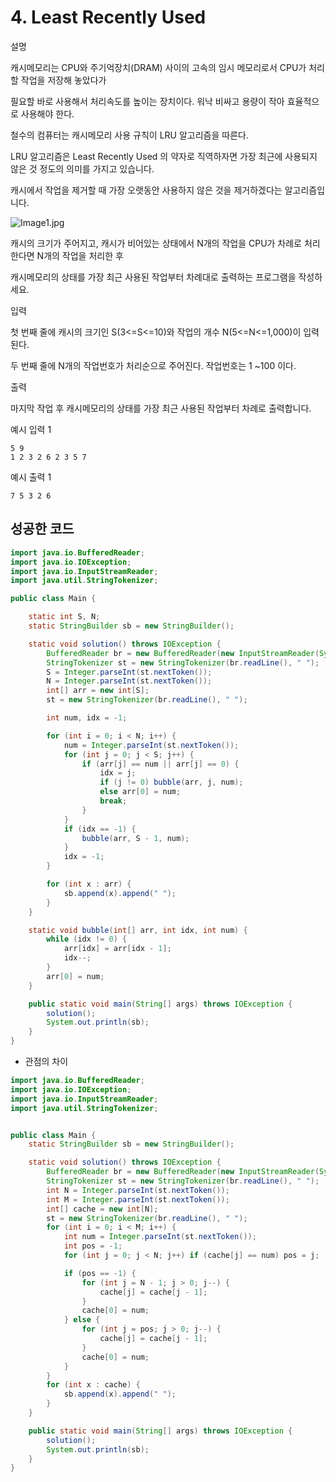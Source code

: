 # 4. Least Recently Used

설명

캐시메모리는 CPU와 주기억장치(DRAM) 사이의 고속의 임시 메모리로서 CPU가 처리할 작업을 저장해 놓았다가

필요할 바로 사용해서 처리속도를 높이는 장치이다. 워낙 비싸고 용량이 작아 효율적으로 사용해야 한다.

철수의 컴퓨터는 캐시메모리 사용 규칙이 LRU 알고리즘을 따른다.

LRU 알고리즘은 Least Recently Used 의 약자로 직역하자면 가장 최근에 사용되지 않은 것 정도의 의미를 가지고 있습니다.

캐시에서 작업을 제거할 때 가장 오랫동안 사용하지 않은 것을 제거하겠다는 알고리즘입니다.

![Image1.jpg](https://cote.inflearn.com/public/upload/c366c701c2.jpg)

캐시의 크기가 주어지고, 캐시가 비어있는 상태에서 N개의 작업을 CPU가 차례로 처리한다면 N개의 작업을 처리한 후

캐시메모리의 상태를 가장 최근 사용된 작업부터 차례대로 출력하는 프로그램을 작성하세요.



입력

첫 번째 줄에 캐시의 크기인 S(3<=S<=10)와 작업의 개수 N(5<=N<=1,000)이 입력된다.

두 번째 줄에 N개의 작업번호가 처리순으로 주어진다. 작업번호는 1 ~100 이다.



출력

마지막 작업 후 캐시메모리의 상태를 가장 최근 사용된 작업부터 차례로 출력합니다.



예시 입력 1 

```
5 9
1 2 3 2 6 2 3 5 7
```

예시 출력 1

```
7 5 3 2 6
```



## 성공한 코드

~~~java
import java.io.BufferedReader;
import java.io.IOException;
import java.io.InputStreamReader;
import java.util.StringTokenizer;

public class Main {

    static int S, N;
    static StringBuilder sb = new StringBuilder();

    static void solution() throws IOException {
        BufferedReader br = new BufferedReader(new InputStreamReader(System.in));
        StringTokenizer st = new StringTokenizer(br.readLine(), " ");
        S = Integer.parseInt(st.nextToken());
        N = Integer.parseInt(st.nextToken());
        int[] arr = new int[S];
        st = new StringTokenizer(br.readLine(), " ");

        int num, idx = -1;

        for (int i = 0; i < N; i++) {
            num = Integer.parseInt(st.nextToken());
            for (int j = 0; j < S; j++) {
                if (arr[j] == num || arr[j] == 0) {
                    idx = j;
                    if (j != 0) bubble(arr, j, num);
                    else arr[0] = num;
                    break;
                }
            }
            if (idx == -1) {
                bubble(arr, S - 1, num);
            }
            idx = -1;
        }

        for (int x : arr) {
            sb.append(x).append(" ");
        }
    }

    static void bubble(int[] arr, int idx, int num) {
        while (idx != 0) {
            arr[idx] = arr[idx - 1];
            idx--;
        }
        arr[0] = num;
    }

    public static void main(String[] args) throws IOException {
        solution();
        System.out.println(sb);
    }
}
~~~



* 관점의 차이

~~~java
import java.io.BufferedReader;
import java.io.IOException;
import java.io.InputStreamReader;
import java.util.StringTokenizer;


public class Main {
    static StringBuilder sb = new StringBuilder();

    static void solution() throws IOException {
        BufferedReader br = new BufferedReader(new InputStreamReader(System.in));
        StringTokenizer st = new StringTokenizer(br.readLine(), " ");
        int N = Integer.parseInt(st.nextToken());
        int M = Integer.parseInt(st.nextToken());
        int[] cache = new int[N];
        st = new StringTokenizer(br.readLine(), " ");
        for (int i = 0; i < M; i++) {
            int num = Integer.parseInt(st.nextToken());
            int pos = -1;
            for (int j = 0; j < N; j++) if (cache[j] == num) pos = j;

            if (pos == -1) {
                for (int j = N - 1; j > 0; j--) {
                    cache[j] = cache[j - 1];
                }
                cache[0] = num;
            } else {
                for (int j = pos; j > 0; j--) {
                    cache[j] = cache[j - 1];
                }
                cache[0] = num;
            }
        }
        for (int x : cache) {
            sb.append(x).append(" ");
        }
    }

    public static void main(String[] args) throws IOException {
        solution();
        System.out.println(sb);
    }
}
~~~

